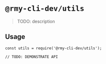 # `@rmy-cli-dev/utils`

> TODO: description

## Usage

```
const utils = require('@rmy-cli-dev/utils');

// TODO: DEMONSTRATE API
```
